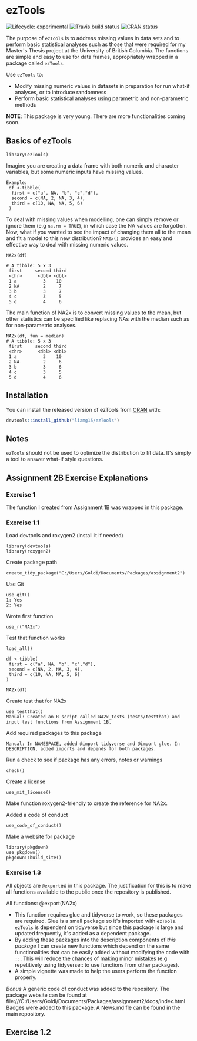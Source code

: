 
# ezTools

<!-- badges: start -->
[![Lifecycle:
experimental](https://img.shields.io/badge/lifecycle-experimental-orange.svg)](https://www.tidyverse.org/lifecycle/#experimental)
[![Travis build
status](https://travis-ci.org/vincenzocoia/distplyr.svg?branch=master)](https://travis-ci.org/vincenzocoia/distplyr)
[![CRAN
status](https://www.r-pkg.org/badges/version/distplyr)](https://CRAN.R-project.org/package=distplyr)
<!-- badges: end -->

The purpose of ```ezTools``` is to address missing values in data sets and to perform basic statistical analyses such as those that were required for my Master's Thesis project at the University of British Columbia. The functions are simple and easy to use for data frames, appropriately wrapped in a package called ```ezTools```. 

Use ```ezTools``` to:

- Modify missing numeric values in datasets in preparation for run what-if analyses, or to introduce randomness
- Perform basic statistical analyses using parametric and non-parametric methods

__NOTE__: This package is very young. There are more functionalities coming soon.

## Basics of ezTools

```
library(ezTools)
```
Imagine you are creating a data frame with both numeric and character variables, but some numeric inputs have missing values.
```
Example:
 df <-tibble(
  first = c("a", NA, "b", "c","d"),
  second = c(NA, 2, NA, 3, 4),
  third = c(10, NA, NA, 5, 6)
 )
```
To deal with missing values when modelling, one can simply remove or ignore them (e.g ```na.rm = TRUE```), in which case the NA values are forgotten. Now, what if you wanted to see the impact of changing them all to the mean and fit a model to this new distribution? ```NA2x()``` provides an easy and effective way to deal with missing numeric values.

```
NA2x(df)

# A tibble: 5 x 3
 first     second third
 <chr>      <dbl> <dbl>
 1 a          3    10
 2 NA         2     7
 3 b          3     7
 4 c          3     5
 5 d          4     6
```
The main function of NA2x is to convert missing values to the mean, but other statistics can be specified like replacing NAs with the median such as for non-parametric analyses.

```
NA2x(df, fun = median)
# A tibble: 5 x 3
 first     second third
 <chr>      <dbl> <dbl>
 1 a          3    10
 2 NA         2     6
 3 b          3     6
 4 c          3     5
 5 d          4     6
```

## Installation

You can install the released version of ezTools from [CRAN](https://CRAN.R-project.org) with:

``` r
devtools::install_github("liamg15/ezTools")
```
## Notes
```ezTools``` should not be used to optimize the distribution to fit data. It's simply a tool to answer what-if style questions. 

## Assignment 2B Exercise Explanations

### Exercise 1

The function I created from Assignment 1B was wrapped in this package.

### Exercise 1.1

Load devtools and roxygen2 (install it if needed)
```
library(devtools)
library(roxygen2)
```

Create package path
```
create_tidy_package("C:/Users/Goldi/Documents/Packages/assignment2")
```

Use Git 
```
use_git()
1: Yes
2: Yes
```

Wrote first function
```
use_r("NA2x")
```

Test that function works
```
load_all()

df <-tibble(
 first = c("a", NA, "b", "c","d"),
 second = c(NA, 2, NA, 3, 4),
 third = c(10, NA, NA, 5, 6)
)

NA2x(df)
```

Create test that for NA2x
```
use_testthat()
Manual: Created an R script called NA2x_tests (tests/testthat) and input test functions from Assignment 1B.
```

Add required packages to this package
```
Manual: In NAMESPACE, added @import tidyverse and @import glue. In DESCRIPTION, added imports and depends for both packages.
```

Run a check to see if package has any errors, notes or warnings
```
check()
```

Create a license
```
use_mit_license()
```
Make function roxygen2-friendly to create the reference for NA2x.

Added a code of conduct

```
use_code_of_conduct()
```

Make a website for package

```
library(pkgdown)
use_pkgdown()
pkgdown::build_site()
```

### Exercise 1.3

All objects are ```@export```ed in this package. The justification for this is to make all functions available to the public once the repository is published.

All functions:
@export(NA2x)
- This function requires glue and tidyverse to work, so these packages are required. Glue is a small package so it's imported with ```ezTools```. ```ezTools``` is dependent on tidyverse but since this package is large and updated frequently, it's added as a dependent package.
- By adding these packages into the description components of _this package_ I can create new functions which depend on the same functionalities that can be easily added without modifying the code with ```::```. This will reduce the chances of making minor mistakes (e.g repetitively using tidyverse:: to use functions from other packages).
- A simple vignette was made to help the users perform the function properly.

_Bonus_
A generic code of conduct was added to the repository.
The package website can be found at file:///C:/Users/Goldi/Documents/Packages/assignment2/docs/index.html
Badges were added to this package.
A News.md fle can be found in the main repository.

## Exercise 1.2
